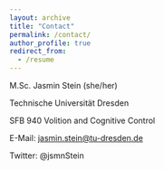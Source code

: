 ```yaml
---
layout: archive
title: "Contact"
permalink: /contact/
author_profile: true
redirect_from:
  - /resume
---
```


M.Sc. Jasmin Stein (she/her)

Technische Universität Dresden

SFB 940 Volition and Cognitive Control

E-Mail: jasmin.stein@tu-dresden.de

Twitter: @jsmnStein
